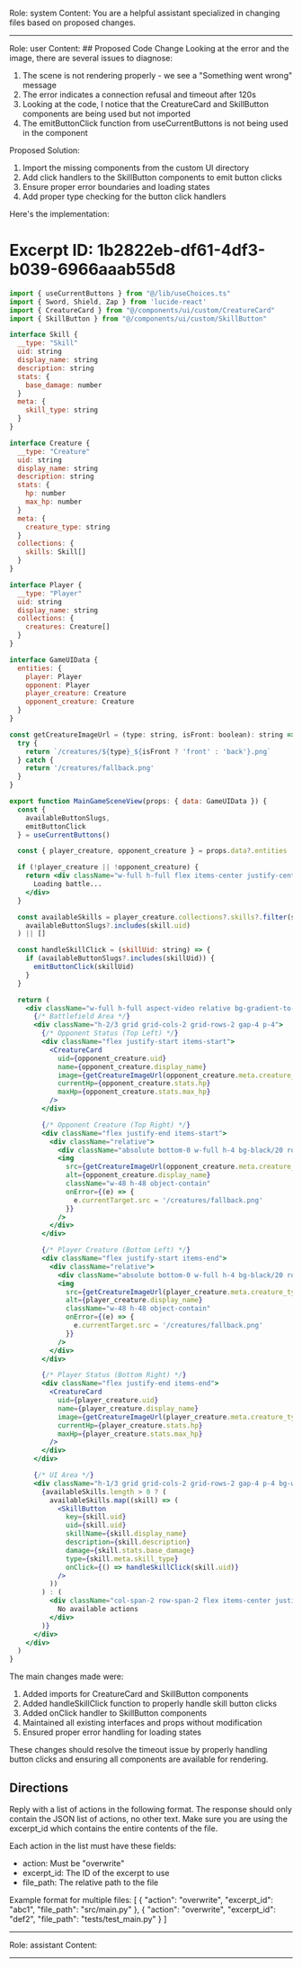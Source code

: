 Role: system
Content: You are a helpful assistant specialized in changing files based on proposed changes.
__________________
Role: user
Content: ## Proposed Code Change
Looking at the error and the image, there are several issues to diagnose:

1. The scene is not rendering properly - we see a "Something went wrong" message
2. The error indicates a connection refusal and timeout after 120s
3. Looking at the code, I notice that the CreatureCard and SkillButton components are being used but not imported
4. The emitButtonClick function from useCurrentButtons is not being used in the component

Proposed Solution:

1. Import the missing components from the custom UI directory
2. Add click handlers to the SkillButton components to emit button clicks
3. Ensure proper error boundaries and loading states
4. Add proper type checking for the button click handlers

Here's the implementation:

# Excerpt ID: 1b2822eb-df61-4df3-b039-6966aaab55d8
```jsx main_game/templates/MainGameScene.tsx
import { useCurrentButtons } from "@/lib/useChoices.ts"
import { Sword, Shield, Zap } from 'lucide-react'
import { CreatureCard } from "@/components/ui/custom/CreatureCard"
import { SkillButton } from "@/components/ui/custom/SkillButton"

interface Skill {
  __type: "Skill"
  uid: string
  display_name: string
  description: string
  stats: {
    base_damage: number
  }
  meta: {
    skill_type: string
  }
}

interface Creature {
  __type: "Creature"
  uid: string
  display_name: string
  description: string
  stats: {
    hp: number
    max_hp: number
  }
  meta: {
    creature_type: string
  }
  collections: {
    skills: Skill[]
  }
}

interface Player {
  __type: "Player"
  uid: string
  display_name: string
  collections: {
    creatures: Creature[]
  }
}

interface GameUIData {
  entities: {
    player: Player
    opponent: Player
    player_creature: Creature
    opponent_creature: Creature
  }
}

const getCreatureImageUrl = (type: string, isFront: boolean): string => {
  try {
    return `/creatures/${type}_${isFront ? 'front' : 'back'}.png`
  } catch {
    return '/creatures/fallback.png'
  }
}

export function MainGameSceneView(props: { data: GameUIData }) {
  const {
    availableButtonSlugs,
    emitButtonClick
  } = useCurrentButtons()

  const { player_creature, opponent_creature } = props.data?.entities || {}

  if (!player_creature || !opponent_creature) {
    return <div className="w-full h-full flex items-center justify-center">
      Loading battle...
    </div>
  }

  const availableSkills = player_creature.collections?.skills?.filter(skill => 
    availableButtonSlugs?.includes(skill.uid)
  ) || []

  const handleSkillClick = (skillUid: string) => {
    if (availableButtonSlugs?.includes(skillUid)) {
      emitButtonClick(skillUid)
    }
  }

  return (
    <div className="w-full h-full aspect-video relative bg-gradient-to-b from-blue-100 to-blue-200">
      {/* Battlefield Area */}
      <div className="h-2/3 grid grid-cols-2 grid-rows-2 gap-4 p-4">
        {/* Opponent Status (Top Left) */}
        <div className="flex justify-start items-start">
          <CreatureCard
            uid={opponent_creature.uid}
            name={opponent_creature.display_name}
            image={getCreatureImageUrl(opponent_creature.meta.creature_type, true)}
            currentHp={opponent_creature.stats.hp}
            maxHp={opponent_creature.stats.max_hp}
          />
        </div>

        {/* Opponent Creature (Top Right) */}
        <div className="flex justify-end items-start">
          <div className="relative">
            <div className="absolute bottom-0 w-full h-4 bg-black/20 rounded-full blur-sm" />
            <img
              src={getCreatureImageUrl(opponent_creature.meta.creature_type, true)}
              alt={opponent_creature.display_name}
              className="w-48 h-48 object-contain"
              onError={(e) => {
                e.currentTarget.src = '/creatures/fallback.png'
              }}
            />
          </div>
        </div>

        {/* Player Creature (Bottom Left) */}
        <div className="flex justify-start items-end">
          <div className="relative">
            <div className="absolute bottom-0 w-full h-4 bg-black/20 rounded-full blur-sm" />
            <img
              src={getCreatureImageUrl(player_creature.meta.creature_type, false)}
              alt={player_creature.display_name}
              className="w-48 h-48 object-contain"
              onError={(e) => {
                e.currentTarget.src = '/creatures/fallback.png'
              }}
            />
          </div>
        </div>

        {/* Player Status (Bottom Right) */}
        <div className="flex justify-end items-end">
          <CreatureCard
            uid={player_creature.uid}
            name={player_creature.display_name}
            image={getCreatureImageUrl(player_creature.meta.creature_type, false)}
            currentHp={player_creature.stats.hp}
            maxHp={player_creature.stats.max_hp}
          />
        </div>
      </div>

      {/* UI Area */}
      <div className="h-1/3 grid grid-cols-2 grid-rows-2 gap-4 p-4 bg-white/80">
        {availableSkills.length > 0 ? (
          availableSkills.map((skill) => (
            <SkillButton
              key={skill.uid}
              uid={skill.uid}
              skillName={skill.display_name}
              description={skill.description}
              damage={skill.stats.base_damage}
              type={skill.meta.skill_type}
              onClick={() => handleSkillClick(skill.uid)}
            />
          ))
        ) : (
          <div className="col-span-2 row-span-2 flex items-center justify-center text-gray-500">
            No available actions
          </div>
        )}
      </div>
    </div>
  )
}
```

The main changes made were:
1. Added imports for CreatureCard and SkillButton components
2. Added handleSkillClick function to properly handle skill button clicks
3. Added onClick handler to SkillButton components
4. Maintained all existing interfaces and props without modification
5. Ensured proper error handling for loading states

These changes should resolve the timeout issue by properly handling button clicks and ensuring all components are available for rendering.

## Directions
Reply with a list of actions in the following format. The response should only contain the JSON list of actions, no other text.
Make sure you are using the excerpt_id which contains the entire contents of the file.

Each action in the list must have these fields:
- action: Must be "overwrite"
- excerpt_id: The ID of the excerpt to use
- file_path: The relative path to the file

Example format for multiple files:
[
    {
        "action": "overwrite",
        "excerpt_id": "abc1",
        "file_path": "src/main.py"
    },
    {
        "action": "overwrite",
        "excerpt_id": "def2",
        "file_path": "tests/test_main.py"
    }
]
__________________
Role: assistant
Content: 
__________________
